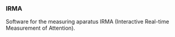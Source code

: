 ### IRMA

Software for the measuring aparatus IRMA (Interactive Real-time Measurement of Attention). 